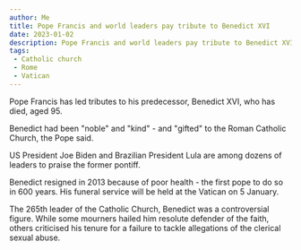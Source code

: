```yaml
---
author: Me
title: Pope Francis and world leaders pay tribute to Benedict XVI
date: 2023-01-02
description: Pope Francis and world leaders pay tribute to Benedict XVI
tags:
 - Catholic church 
 - Rome
 - Vatican 
---
```

Pope Francis has led tributes to his predecessor, Benedict XVI, who has died, aged 95.

Benedict had been "noble" and "kind" - and "gifted" to the Roman Catholic Church, the Pope said.

US President Joe Biden and Brazilian President Lula are among dozens of leaders to praise the former pontiff.

Benedict resigned in 2013 because of poor health - the first pope to do so in 600 years. His funeral service will be held at the Vatican on 5 January.

The 265th leader of the Catholic Church, Benedict was a controversial figure. While some mourners hailed him resolute defender of the faith, others criticised his tenure for a failure to tackle allegations of the clerical sexual abuse.

